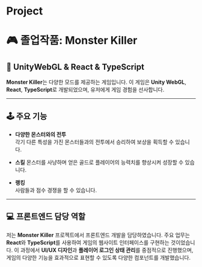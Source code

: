 # Project
 
# 🎮 졸업작품: **Monster Killer** 

## 🚀 UnityWebGL & React & TypeScript

**Monster Killer**는 다양한 모드를 제공하는 게임입니다. 이 게임은 **Unity WebGL**, **React**, **TypeScript**로 개발되었으며, 유저에게 게임 경험을 선사합니다.

---

## 🕹️ 주요 기능

- **다양한 몬스터와의 전투**  
  각기 다른 특성을 가진 몬스터들과의 전투에서 승리하여 보상을 획득할 수 있습니다.

- **스킬**
  몬스터를 사냥하며 얻은 골드로 플레이어의 능력치를 향상시켜 성장할 수 있습니다.
- **랭킹**  
  사람들과 점수 경쟁을 할 수 있습니다.

---

## 💻 프론트엔드 담당 역할

저는 **Monster Killer** 프로젝트에서 프론트엔드 개발을 담당하였습니다. 주요 업무는 **React**와 **TypeScript**를 사용하여 게임의 웹사이트 인터페이스를 구현하는 것이었습니다. 이 과정에서 **UI/UX 디자인**과 **플레이어 로그인 상태 관리**를 중점적으로 진행했으며, 게임의 다양한 기능을 효과적으로 표현할 수 있도록 다양한 컴포넌트를 개발했습니다.

